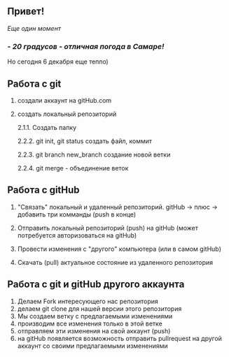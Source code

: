 ## Привет!
*Еще один момент*

### *- 20 градусов - отличная погода в Самаре!* ###
Но сегодня 6 декабря еще тепло)

## Работа с git ##

1. создали аккаунт на gitHub.com
2. создать локальный репозиторий

    2.1.1. Создать папку

    2.2.2. git init, git status создать файл, коммит

    2.2.3. git branch new_branch создание новой ветки

    2.2.4. git merge - объединение веток
    
## Работа с gitHub ##

1. "Связать" локальный и удаленный репозиторий. gitHub -> плюс -> добавить три комманды (push в конце)

2. Отправить локальный репозиторий (push) на gitHub (может потребуется авторизоваться на gitHub)

3. Провести изменения с "другого" компьютера (или в самом gitHub)

4. Скачать (pull) актуальное состояние из удаленного репозитория

## Работа с git и gitHub другого аккаунта ##

1. Делаем Fork интересующего нас репозитория
2. делаем git clone для нашей версии этого репозитория
3. Мы создаем ветку с предлагаемыми изменениями
4. производим все изменения только в этой ветке
5. отправляем эти изменения на свой аккаунт (push)
6. на gitHub появляется возможность отправить pullrequest на другой аккаунт со своими предлагаемыми изменениями


